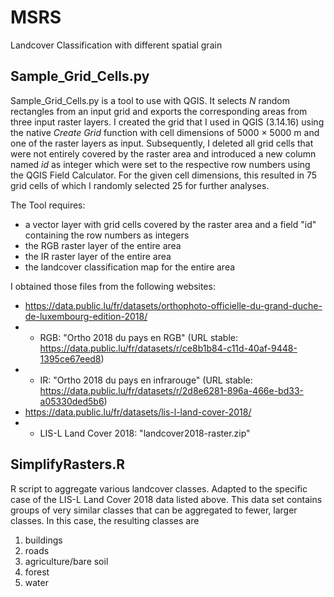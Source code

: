 # MSRS
Landcover Classification with different spatial grain

## Sample_Grid_Cells.py
Sample_Grid_Cells.py is a tool to use with QGIS. It selects *N* random rectangles from an input grid and exports the corresponding areas from three input raster layers. I created the grid that I used in QGIS (3.14.16) using the native *Create Grid* function with cell dimensions of 5000 × 5000 m and one of the raster layers as input. Subsequently, I deleted all grid cells that were not entirely covered by the raster area and introduced a new column named *id* as integer which were set to the respective row numbers using the QGIS Field Calculator. For the given cell dimensions, this resulted in 75 grid cells of which I randomly selected 25 for further analyses.

The Tool requires:
- a vector layer with grid cells covered by the raster area and a field "id" containing the row numbers as integers
- the RGB raster layer of the entire area
- the IR raster layer of the entire area
- the landcover classification map for the entire area

I obtained those files from the following websites:
- https://data.public.lu/fr/datasets/orthophoto-officielle-du-grand-duche-de-luxembourg-edition-2018/
- - RGB: "Ortho 2018 du pays en RGB" (URL stable: https://data.public.lu/fr/datasets/r/ce8b1b84-c11d-40af-9448-1395ce67eed8)
- - IR: "Ortho 2018 du pays en infrarouge" (URL stable: https://data.public.lu/fr/datasets/r/2d8e6281-896a-466e-bd33-a05330ded5b6)
- https://data.public.lu/fr/datasets/lis-l-land-cover-2018/
- - LIS-L Land Cover 2018: "landcover2018-raster.zip"

## SimplifyRasters.R
R script to aggregate various landcover classes. Adapted to the specific case of the LIS-L Land Cover 2018 data listed above. This data set contains groups of very similar classes that can be aggregated to fewer, larger classes. In this case, the resulting classes are
1) buildings
2) roads
3) agriculture/bare soil
4) forest
5) water
